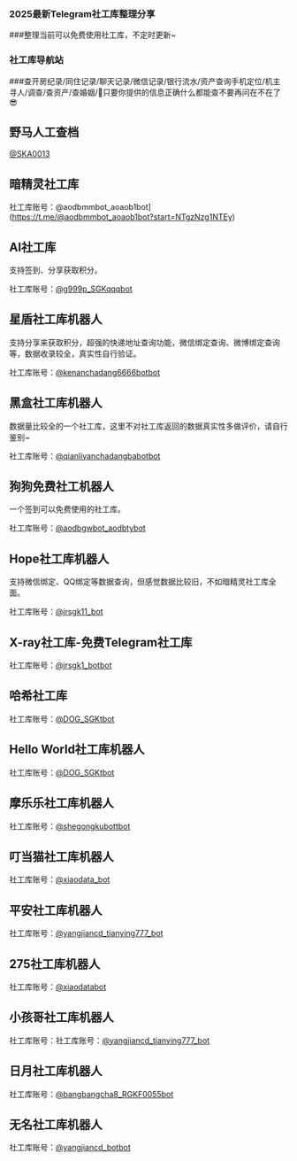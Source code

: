 ### 2025最新Telegram社工库整理分享

###整理当前可以免费使用社工库，不定时更新~

### 社工库导航站
###查开房纪录/同住记录/聊天记录/微信记录/银行流水/资产查询手机定位/机主寻人/调查/查资产/查婚姻/🧐只要你提供的信息正确什么都能查不要再问在不在了😎

## 野马人工查档

[@SKA0013](https://t.me/SKA0013?start=NTgzNzg1NTEy)


## 暗精灵社工库

社工库账号：@aodbmmbot_aoaob1bot](https://t.me/@aodbmmbot_aoaob1bot?start=NTgzNzg1NTEy)


## AI社工库
支持签到、分享获取积分。

社工库账号：[@g999p_SGKqqqbot](https://t.me/@g999p_SGKqqqbott?start=NTgzNzg1NTEy)

## 星盾社工库机器人

支持分享来获取积分，超强的快递地址查询功能，微信绑定查询、微博绑定查询等，数据收录较全，真实性自行验证。

社工库账号：[@kenanchadang6666botbot](https://t.me/@kenanchadang6666botbot?start=NTgzNzg1NTEy)


## 黑盒社工库机器人

数据量比较全的一个社工库，这里不对社工库返回的数据真实性多做评价，请自行鉴别~

社工库账号：[@qianliyanchadangbabotbot](https://t.me/@qianliyanchadangbabotbot?start=NTgzNzg1NTEy)

## 狗狗免费社工机器人

一个签到可以免费使用的社工库。

社工库账号：[@aodbgwbot_aodbtybot](https://t.me/@aodbgwbot_aodbtybot?start=NTgzNzg1NTEy)


## Hope社工库机器人

支持微信绑定、QQ绑定等数据查询，但感觉数据比较旧，不如暗精灵社工库全面。

社工库账号：[@jrsgk11_bot](https://t.me/@jrsgk11_bot?start=NTgzNzg1NTEy)



## X-ray社工库-免费Telegram社工库

社工库账号：[@jrsgk1_botbot](https://t.me/@jrsgk1_botbot?start=NTgzNzg1NTEy)

## 哈希社工库

社工库账号：[@DOG_SGKtbot](https://t.me/@DOG_SGKtbot?start=NTgzNzg1NTEy)

## Hello World社工库机器人

社工库账号：[@DOG_SGKtbot](https://t.me/@DOG_SGKtbot?start=NTgzNzg1NTEy)


## 摩乐乐社工库机器人

社工库账号：[@shegongkubottbot](https://t.me/@shegongkubottbot?start=NTgzNzg1NTEy)

## 叮当猫社工库机器人

社工库账号：[@xiaodata_bot](https://t.me/@xiaodata_bot?start=NTgzNzg1NTEy)


## 平安社工库机器人

社工库账号：[@yangjiancd_tianying777_bot](https://t.me/@yangjiancd_tianying777_bot?start=NTgzNzg1NTEy)


## 275社工库机器人

社工库账号：[@xiaodatabot](https://t.me/@xiaodatabot?start=NTgzNzg1NTEy)

## 小孩哥社工库机器人

社工库账号：社工库账号：[@yangjiancd_tianying777_bot](https://t.me/@yangjiancd_tianying777_bot?start=NTgzNzg1NTEy)
## 日月社工库机器人

社工库账号：[@bangbangcha8_RGKF0055bot](https://t.me/@bangbangcha8_RGKF0055bot?start=NTgzNzg1NTEy)


## 无名社工库机器人

社工库账号：[@yangjiancd_botbot](https://t.me/yangjiancd_botbot?start=NTgzNzg1NTEy)